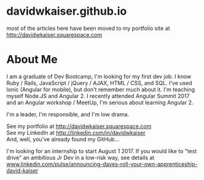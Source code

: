 # davidwkaiser.github.io

most of the articles here have been moved to my portfolio site at http://davidwkaiser.squarespace.com  

# About Me
I am a graduate of Dev Bootcamp, I'm looking for my first dev job. I know Ruby / Rails, JavaScript / jQuery / AJAX, HTML / CSS, and SQL. I've used Ionic (Angular for mobile), but don't remember much about it. I'm teaching myself
Node.JS and Angular 2. I recently attended Angular Summit 2017 and an Angular workshop / MeetUp, I'm serious about learning Angular 2.  

I'm a leader, I'm responsible, and I'm low drama.  

See my portfolio at http://davidwkaiser.squarespace.com  
See my LinkedIn at http://linkedin.com/in/davidwkaiser  
And, well, you've already found my GitHub…  

I'm looking for an internship to start August 1 2017. If you would like to "test drive" an ambitious Jr Dev in a low-risk way, see details at www.linkedin.com/pulse/announcing-daves-roll-your-own-apprenticeship-david-kaiser
